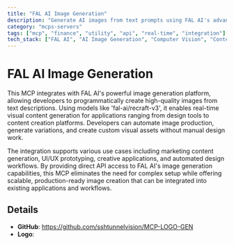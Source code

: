 ```yaml
---
title: "FAL AI Image Generation"
description: "Generate AI images from text prompts using FAL AI's advanced models for real-time visual content creation."
category: "mcps-servers"
tags: ["mcp", "finance", "utility", "api", "real-time", "integration"]
tech_stack: ["FAL AI", "AI Image Generation", "Computer Vision", "Content Creation", "Design Automation"]
---
```


# FAL AI Image Generation

This MCP integrates with FAL AI's powerful image generation platform, allowing developers to programmatically create high-quality images from text descriptions. Using models like 'fal-ai/recraft-v3', it enables real-time visual content generation for applications ranging from design tools to content creation platforms. Developers can automate image production, generate variations, and create custom visual assets without manual design work.

The integration supports various use cases including marketing content generation, UI/UX prototyping, creative applications, and automated design workflows. By providing direct API access to FAL AI's image generation capabilities, this MCP eliminates the need for complex setup while offering scalable, production-ready image creation that can be integrated into existing applications and workflows.

## Details

- **GitHub**: https://github.com/sshtunnelvision/MCP-LOGO-GEN
- **Logo**: 
